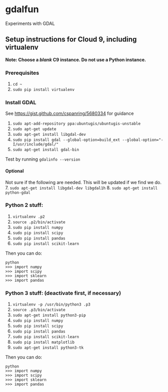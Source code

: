 # gdalfun
Experiments with GDAL

## Setup instructions for Cloud 9, including virtualenv
**Note: Choose a *blank* C9 instance. Do not use a Python instance.**

### Prerequisites
1. `cd ~`
2. `sudo pip install virtualenv`

### Install GDAL 
See https://gist.github.com/cspanring/5680334 for guidance
1. `sudo apt-add-repository ppa:ubuntugis/ubuntugis-unstable`
2. `sudo apt-get update`
3. `sudo apt-get install libgdal-dev`
4. `sudo pip install gdal --global-option=build_ext --global-option="-I/usr/include/gdal/"`
5. `sudo apt-get install gdal-bin`

Test by running `gdalinfo --version`

#### Optional
Not sure if the following are needed. This will be updated if we find we do.
7. `sudo apt-get install libgdal-dev libgdal1h`
8. `sudo apt-get install python-gdal`

### Python 2 stuff:
1. `virtualenv .p2`
2. `source .p2/bin/activate`
3. `sudo pip install numpy`
4. `sudo pip install scipy` 
5. `sudo pip install pandas`
6. `sudo pip install scikit-learn`

Then you can do:
```
python
>>> import numpy
>>> import scipy
>>> import sklearn
>>> import pandas
```

### Python 3 stuff: (deactivate first, if necessary)
1. `virtualenv -p /usr/bin/python3 .p3`
2. `source .p3/bin/activate`
3. `sudo apt-get install python3-pip`
4. `sudo pip install numpy`
5. `sudo pip install scipy`
6. `sudo pip install pandas`
7. `sudo pip install scikit-learn`
8. `sudo pip install matplotlib`
9. `sudo apt-get install python3-tk`

Then you can do:
```
python
>>> import numpy
>>> import scipy
>>> import sklearn
>>> import pandas
```

